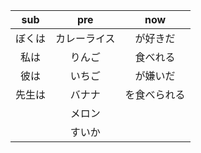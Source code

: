 | sub |    pre    |  now |
|:---:|:---------:|:----:|
|ぼくは|カレーライス|が好きだ|
|私は|りんご|食べれる|
|彼は|いちご|が嫌いだ|
|先生は|バナナ|を食べられる|
| |メロン| |
| |すいか| |
